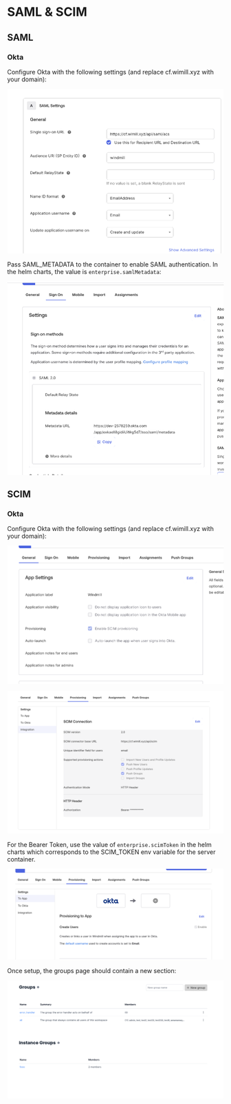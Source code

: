 # SAML & SCIM

## SAML

### Okta

Configure Okta with the following settings (and replace cf.wimill.xyz with your domain):

![Okta settings](./okta.png)

Pass SAML_METADATA to the container to enable SAML authentication. In the helm charts, the value is `enterprise.samlMetadata`:

![Okta Metadata URL](./okta2.png)

## SCIM

### Okta

Configure Okta with the following settings (and replace cf.wimill.xyz with your domain):

![Okta SCIM](okta-scim2.png)

![Okta SCIM](okta-scim1.png)

For the Bearer Token, use the value of `enterprise.scimToken` in the helm charts which corresponds to the SCIM_TOKEN env variable for the server container.

![Okta SCIM](okta-scim.png)

Once setup, the groups page should contain a new section:

![New section SCIM](okta-scim-groups.png)
